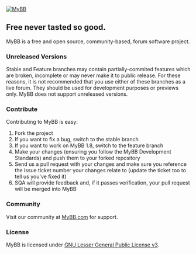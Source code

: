 [![MyBB](https://raw.github.com/mybb/mybb/feature/images/logo.png "MyBB")](http://www.mybb.com "MyBB")

## Free never tasted so good.
MyBB is a free and open source, community-based, forum software project.

### Unreleased Versions
Stable and Feature branches may contain partially-commited features which are broken, incomplete or may never make it to public release. For these reasons, it is not recommended that you use either of these branches as a live forum. They should be used for development purposes or previews only.
MyBB does not support unreleased versions.

### Contribute
Contributing to MyBB is easy:

1. Fork the project
2. If you want to fix a bug, switch to the stable branch
3. If you want to work on MyBB 1.8, switch to the feature branch
4. Make your changes (ensuring you follow the MyBB Development Standards) and push them to your forked repository
5. Send us a pull request with your changes and make sure you reference the issue ticket number your changes relate to (update the ticket too to tell us you've fixed it)
6. SQA will provide feedback and, if it passes verification, your pull request will be merged into MyBB

### Community
Visit our community at [MyBB.com](http://www.mybb.com) for support.

### License
MyBB is licensed under [GNU Lesser General Public License v3](http://www.mybb.com/about/license).

